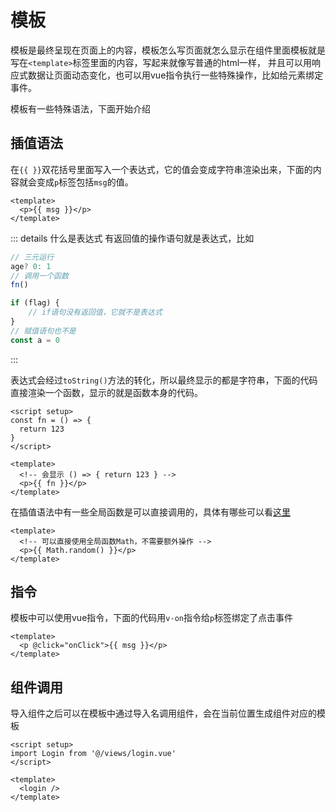 # 模板

模板是最终呈现在页面上的内容，模板怎么写页面就怎么显示在组件里面模板就是写在`<template>`标签里面的内容，写起来就像写普通的html一样，
并且可以用响应式数据让页面动态变化，也可以用vue指令执行一些特殊操作，比如给元素绑定事件。

模板有一些特殊语法，下面开始介绍


## 插值语法

在<span v-pre>`{{ }}`</span>双花括号里面写入一个表达式，它的值会变成字符串渲染出来，下面的内容就会变成`p`标签包括`msg`的值。

```vue
<template>
  <p>{{ msg }}</p>
</template>
```

::: details 什么是表达式
有返回值的操作语句就是表达式，比如

```js
// 三元运行
age? 0: 1
// 调用一个函数
fn()

if (flag) {
    // if语句没有返回值，它就不是表达式
}
// 赋值语句也不是
const a = 0
```
:::

表达式会经过`toString()`方法的转化，所以最终显示的都是字符串，下面的代码直接渲染一个函数，显示的就是函数本身的代码。

```vue
<script setup>
const fn = () => {
  return 123
}
</script>

<template>
  <!-- 会显示 () => { return 123 } -->
  <p>{{ fn }}</p>
</template>
```

在插值语法中有一些全局函数是可以直接调用的，具体有哪些可以看[这里](https://cn.vuejs.org/guide/essentials/template-syntax.html#using-javascript-expressions)

```vue
<template>
  <!-- 可以直接使用全局函数Math，不需要额外操作 -->
  <p>{{ Math.random() }}</p>
</template>
```


## 指令

模板中可以使用vue指令，下面的代码用`v-on`指令给`p`标签绑定了点击事件

```vue
<template>
  <p @click="onClick">{{ msg }}</p>
</template>
```


## 组件调用

导入组件之后可以在模板中通过导入名调用组件，会在当前位置生成组件对应的模板

```vue
<script setup>
import Login from '@/views/login.vue'
</script>

<template>
  <login />
</template>
```
